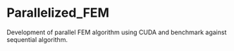 # Parallelized_FEM
Development of parallel FEM algorithm using CUDA and benchmark against sequential algorithm.
